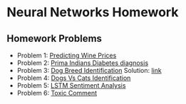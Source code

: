 # Neural Networks Homework
## Homework Problems

- Problem 1: [Predicting Wine Prices](https://www.kaggle.com/zynicide/wine-reviews) 
- Problem 2: [Prima Indians Diabetes diagnosis](https://www.kaggle.com/uciml/pima-indians-diabetes-database/data)
- Problem 3: [Dog Breed Identification](https://www.kaggle.com/c/dog-breed-identification) Solution: [link](https://github.com/BeTechLabs/Neural-Networks-Tutorials/tree/master/Dog%20Breed%20Image%20Classification%20(Using%20ResNet50).ipynb)
- Problem 4: [Dogs Vs Cats Identification](https://www.kaggle.com/c/dogs-vs-cats-redux-kernels-edition)
- Problem 5: [LSTM Sentiment Analysis](https://www.kaggle.com/ngyptr/lstm-sentiment-analysis-keras)
- Problem 6: [Toxic Comment](https://www.kaggle.com/c/jigsaw-toxic-comment-classification-challenge/data)
